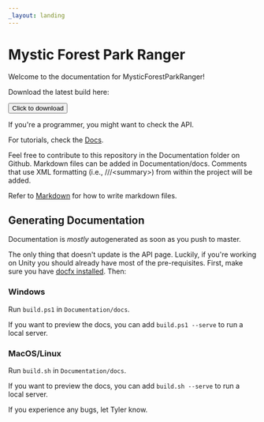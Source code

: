 ```yaml
---
_layout: landing
---
```


# Mystic Forest Park Ranger
Welcome to the documentation for MysticForestParkRanger!

Download the latest build here: <script src="assets/js/download-latest.js"></script>

<button onclick="downloadLatestBuildArtifact()">Click to download</button>

If you're a programmer, you might want to check the API.

For tutorials, check the [Docs](docs/introduction.md).

Feel free to contribute to this repository in the Documentation folder on Github. Markdown files can be added in Documentation/docs. Comments that use XML formatting (i.e., ///&lt;summary&gt;) from within the project will be added.

Refer to [Markdown](http://daringfireball.net/projects/markdown/) for how to write markdown files.

## Generating Documentation
Documentation is *mostly* autogenerated as soon as you push to master.

The only thing that doesn't update is the API page. Luckily, if you're working on Unity you should already have most of the pre-requisites. First, make sure you have [docfx installed](https://github.com/dotnet/docfx?tab=readme-ov-file#getting-started). Then:

### Windows
Run `build.ps1` in `Documentation/docs`.

If you want to preview the docs, you can add `build.ps1 --serve` to run a local server. 

### MacOS/Linux
Run `build.sh` in `Documentation/docs`.

If you want to preview the docs, you can add `build.sh --serve`  to run a local server.

If you experience any bugs, let Tyler know.